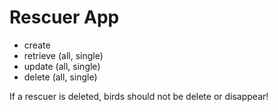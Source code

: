 # Rescuer App

- create
- retrieve (all, single)
- update (all, single)
- delete (all, single)

If a rescuer is deleted, birds should not be delete or disappear!